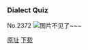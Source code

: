 ### Dialect Quiz
No.2372
![图片不见了~~~](https://imgs.xkcd.com/comics/dialect_quiz.png)

[原址](https://xkcd.com//2372) [下载](https://imgs.xkcd.com/comics/dialect_quiz.png)

